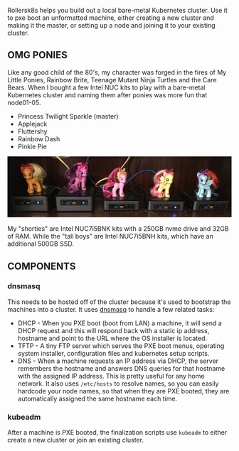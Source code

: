 Rollersk8s helps you build out a local bare-metal Kubernetes cluster. Use it to pxe boot an unformatted machine, either creating a new cluster and making it the master,
or setting up a node and joining it to your existing cluster.

## OMG PONIES
Like any good child of the 80's, my character was forged in the fires of
My Little Ponies, Rainbow Brite, Teenage Mutant Ninja Turtles and the Care Bears.
When I bought a few Intel NUC kits to play with a bare-metal Kubernetes cluster and
naming them after ponies was more fun that node01-05.

* Princess Twilight Sparkle (master)
* Applejack
* Fluttershy
* Rainbow Dash
* Pinkie Pie

![5 Intel NUCs with my little pony figurines on top](images/pony-cluster.jpg)

My "shorties" are Intel NUC7i5BNK kits with a 250GB nvme drive and 32GB of RAM.
While the "tall boys" are Intel NUC7i5BNH kits, which have an additional 500GB SSD.

## COMPONENTS

### dnsmasq
This needs to be hosted off of the cluster because it's used to bootstrap the machines
into a cluster. It uses [dnsmasq][dnsmasq] to handle a few related tasks:

* DHCP - When you PXE boot (boot from LAN) a machine, it will send a DHCP request
  and this will respond back with a static ip address, hostname and point to the URL
  where the OS installer is located.
* TFTP - A tiny FTP server which serves the PXE boot menus, operating system installer,
  configuration files and kubernetes setup scripts.
* DNS - When a machine requests an IP address via DHCP, the server remembers the hostname
  and answers DNS queries for that hostname with the assigned IP address. This is
  pretty useful for any home network. It also uses `/etc/hosts` to resolve names,
  so you can easily hardcode your node names, so that when they are PXE booted,
  they are automatically assigned the same hostname each time.

### kubeadm
After a machine is PXE booted, the finalization scripts use `kubeadm` to either create
a new cluster or join an existing cluster.

[dnsmasq]: https://wiki.debian.org/HowTo/dnsmasq
